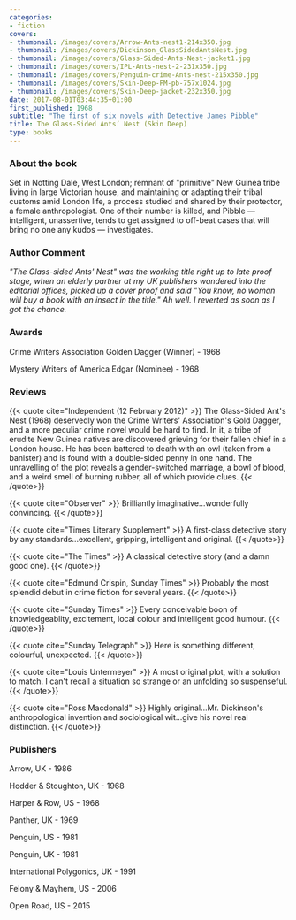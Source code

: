 ```yaml
---
categories:
- fiction
covers:
- thumbnail: /images/covers/Arrow-Ants-nest1-214x350.jpg
- thumbnail: /images/covers/Dickinson_GlassSidedAntsNest.jpg
- thumbnail: /images/covers/Glass-Sided-Ants-Nest-jacket1.jpg
- thumbnail: /images/covers/IPL-Ants-nest-2-231x350.jpg
- thumbnail: /images/covers/Penguin-crime-Ants-nest-215x350.jpg
- thumbnail: /images/covers/Skin-Deep-FM-pb-757x1024.jpg
- thumbnail: /images/covers/Skin-Deep-jacket-232x350.jpg
date: 2017-08-01T03:44:35+01:00
first_published: 1968
subtitle: "The first of six novels with Detective James Pibble"
title: The Glass-Sided Ants’ Nest (Skin Deep)
type: books
---
```


### About the book

Set in Notting Dale, West London; remnant of "primitive" New Guinea tribe
living in large Victorian house, and maintaining or adapting their tribal
customs amid London life, a process studied and shared by their protector, a
female anthropologist. One of their number is killed, and Pibble —
intelligent, unassertive, tends to get assigned to off-beat cases that will
bring no one any kudos — investigates.

### Author Comment

*"The Glass-sided Ants' Nest" was the working title right up to late proof
stage, when an elderly partner at my UK publishers wandered into the editorial
offices, picked up a cover proof and said "You know, no woman will buy a book
with an insect in the title." Ah well. I reverted as soon as I got the
chance.*

### Awards

Crime Writers Association Golden Dagger (Winner) - 1968

Mystery Writers of America Edgar (Nominee) - 1968

### Reviews

{{< quote cite="Independent (12 February 2012)" >}}
The Glass-Sided Ant's Nest (1968) deservedly won the Crime Writers'
Association's Gold Dagger, and a more peculiar crime novel would be hard to
find. In it, a tribe of erudite New Guinea natives are discovered grieving for
their fallen chief in a London house. He has been battered to death with an
owl (taken from a banister) and is found with a double-sided penny in one
hand. The unravelling of the plot reveals a gender-switched marriage, a bowl
of blood, and a weird smell of burning rubber, all of which provide clues.
{{< /quote>}}

{{< quote cite="Observer" >}}
Brilliantly imaginative…wonderfully convincing.
{{< /quote>}}

{{< quote cite="Times Literary Supplement" >}}
A first-class detective story by any standards…excellent, gripping,
intelligent and original.
{{< /quote>}}


{{< quote cite="The Times" >}}
A classical detective story (and a damn good one).
{{< /quote>}}

{{< quote cite="Edmund Crispin, Sunday Times" >}}
Probably the most splendid debut in crime fiction for several years.
{{< /quote>}}

{{< quote cite="Sunday Times" >}}
Every conceivable boon of knowledgeablity, excitement, local colour and
intelligent good humour.
{{< /quote>}}

{{< quote cite="Sunday Telegraph" >}}
Here is something different, colourful, unexpected.
{{< /quote>}}

{{< quote cite="Louis Untermeyer" >}}
A most original plot, with a solution to match. I can't recall a situation so
strange or an unfolding so suspenseful.
{{< /quote>}}

{{< quote cite="Ross Macdonald" >}}
Highly original...Mr. Dickinson's anthropological invention and sociological
wit...give his novel real distinction.
{{< /quote>}}

### Publishers

Arrow, UK - 1986

Hodder & Stoughton, UK - 1968

Harper & Row, US - 1968

Panther, UK - 1969

Penguin, US - 1981

Penguin, UK - 1981

International Polygonics, UK - 1991

Felony & Mayhem, US - 2006

Open Road, US - 2015
